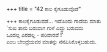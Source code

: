 +++
title = "42 ಕಾಲ ಕೈಗೂಡುವೊಡೆ"

+++
ಕಾಲಕೈಗೂಡುವಡೆ... ಇದೊಂದು ಗಾದೆಯ ಮಾತು  
`ಸುಖ ತಾನು ಬರುವಾಗ ಗುಳೆ ಎದ್ದು ಬರುವದು  
ಒಂದಲ್ಲ ಎರಡಲ್ಲ - ಪರಿವಾರವೆ !'  
ಎಂಬ ಬೇಂದ್ರೆಯವರ ಮಾತನ್ನು ನೆನಪಿಸಿಕೊಳ್ಳಬಹುದು.